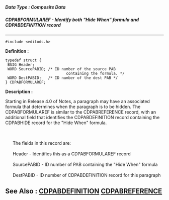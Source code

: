 ##### Data Type : Composite Data
##### CDPABFORMULAREF - Identify both "Hide When" formula and CDPABDEFINITION record
---
```
#include <editods.h>
```

**Definition :**
```
typedef struct {
 BSIG Header;
 WORD SourcePABID; /* ID number of the source PAB
                           containing the formula. */
 WORD DestPABID;   /* ID number of the dest PAB */
} CDPABFORMULAREF;
```

**Description :**

Starting in Release 4.0 of Notes, a paragraph may have an associated formula that determines when the paragraph is to be hidden.  The CDPABFORMULAREF is similar to the CDPABREFERENCE record, with an additional field that identifies the CDPABDEFINITION record containing the CDPABHIDE record for the &quot;Hide When&quot; formula.
<ul><br>
<br>
The fields in this record are:<br>
<br>
Header - Identifies this as a CDPABFORMULAREF record<br>
<br>
SourcePABID - ID number of PAB containing the &quot;Hide When&quot; formula<br>
<br>
DestPABID - ID number of CDPABDEFINITION record for this paragraph</ul>



**See Also :**
[CDPABDEFINITION](/domino-c-api-docs/reference/Data/CDPABDEFINITION)
[CDPABREFERENCE](/domino-c-api-docs/reference/Data/CDPABREFERENCE)
---
